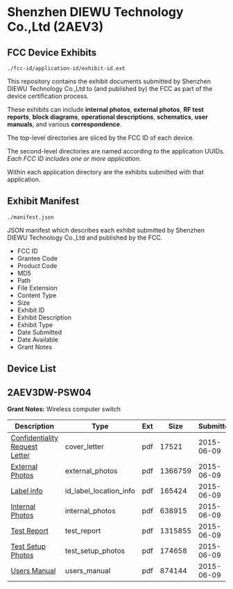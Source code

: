 # Shenzhen DIEWU Technology Co.,Ltd (2AEV3)
## FCC Device Exhibits

```
./fcc-id/application-id/exhibit-id.ext
```

This repository contains the exhibit documents submitted by Shenzhen DIEWU Technology Co.,Ltd to (and published by) the FCC as part of the device certification process.

These exhibits can include **internal photos**, **external photos**, **RF test reports**, **block diagrams**, **operational descriptions**, **schematics**, **user manuals**, and various **correspondence**.

The top-level directories are sliced by the FCC ID of each device.

The second-level directories are named according to the application UUIDs. *Each FCC ID includes one or more application.*

Within each application directory are the exhibits submitted with that application. 

## Exhibit Manifest

```
./manifest.json
```

JSON manifest which describes each exhibit submitted by Shenzhen DIEWU Technology Co.,Ltd and published by the FCC.

- FCC ID
- Grantee Code
- Product Code
- MD5
- Path
- File Extension
- Content Type
- Size
- Exhibit ID
- Exhibit Description
- Exhibit Type
- Date Submitted
- Date Available
- Grant Notes

## Device List
## 2AEV3DW-PSW04
**Grant Notes:** Wireless computer switch

| Description | Type | Ext | Size | Submitted | Available |
| ----------- | ---- | --- | ---- | --------- | --------- |
| [Confidentiality Request Letter](2AEV3DW-PSW04/a2f4196e3f6452d81eaaef72af115f03/2641151.pdf) | cover_letter | pdf | 17521 | 2015-06-09 | 2015-06-09 |
| [External Photos](2AEV3DW-PSW04/a2f4196e3f6452d81eaaef72af115f03/2641121.pdf) | external_photos | pdf | 1366759 | 2015-06-09 | 2015-06-09 |
| [Label info](2AEV3DW-PSW04/a2f4196e3f6452d81eaaef72af115f03/2641159.pdf) | id_label_location_info | pdf | 165424 | 2015-06-09 | 2015-06-09 |
| [Internal Photos](2AEV3DW-PSW04/a2f4196e3f6452d81eaaef72af115f03/2641153.pdf) | internal_photos | pdf | 638915 | 2015-06-09 | 2015-06-09 |
| [Test Report](2AEV3DW-PSW04/a2f4196e3f6452d81eaaef72af115f03/2641137.pdf) | test_report | pdf | 1315855 | 2015-06-09 | 2015-06-09 |
| [Test Setup Photos](2AEV3DW-PSW04/a2f4196e3f6452d81eaaef72af115f03/2641160.pdf) | test_setup_photos | pdf | 174658 | 2015-06-09 | 2015-06-09 |
| [Users Manual](2AEV3DW-PSW04/a2f4196e3f6452d81eaaef72af115f03/2641163.pdf) | users_manual | pdf | 874144 | 2015-06-09 | 2015-06-09 |
